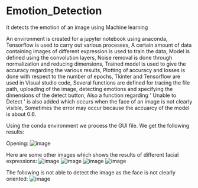 # Emotion_Detection
It detects the emotion of an image using Machine learning

An environment is created for a jupyter notebook using anaconda,
Tensorflow is used to carry out various processes,
A certain amount of data containing images of different expression is used to train the data,
Model is defined using the convolution layers,
Noise removal is done through normalization and reducing dimensions,
Trained model is used to give the accuracy regarding the various results,
Plotting of accuracy and losses is done with respect to the number of epochs,
Tkinter and Tensorflow are used in Visual studio code,
Several functions are defined for tracing the file path, uploading of the image, detecting emotions and specifying the dimensions of the detect button,
Also a function regarding ' Unable to Detect ' is also added which occurs when the face of an image is not clearly visible,
Sometimes the error may occur because the accuarcy of the model is about 0.6.

Using the conda environment we process the GUI file.
We get the following results:

Opening:
![image](https://github.com/NK3210/Emotion_Detection/assets/103502186/749d1936-0b53-424e-9efc-94aac2bbb7ad)

Here are some other images which shows the results of different facial expressions:
![image](https://github.com/NK3210/Emotion_Detection/assets/103502186/a77f3506-6feb-48f6-af75-54eebda5227d)
![image](https://github.com/NK3210/Emotion_Detection/assets/103502186/b852ad55-e0ca-4ebf-88d7-febc5c65c787)
![image](https://github.com/NK3210/Emotion_Detection/assets/103502186/39255cd9-c285-40cd-98bc-d7dfed83c590)
![image](https://github.com/NK3210/Emotion_Detection/assets/103502186/6e0e6bc1-a1e7-4cb1-ba15-d9c2cc9ef034)

The following is not able to detect the image as the face is not clearly oriented:
![image](https://github.com/NK3210/Emotion_Detection/assets/103502186/668851eb-d62e-4e98-8662-1b812037785e)
